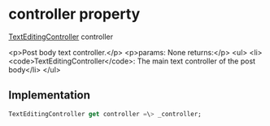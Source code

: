 


# controller property









[TextEditingController](https:api.flutter.dev/flutter/widgets/TextEditingController-class.html) controller
  




\<p\>Post body text controller.\</p\>
\<p\>params:
None
returns:\</p\>
\<ul\>
\<li\>\<code\>TextEditingController\</code\>: The main text controller of the post body\</li\>
\</ul\>



## Implementation

```dart
TextEditingController get controller =\> _controller;
```








